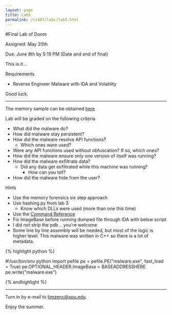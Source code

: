 ```yaml
---
layout: page
title: Lab5
permalink: /cs407/labs/lab5.html
---
```


#Final Lab of Doom

Assigned: May 20th

Due: June 8th by 5:19 PM (Date and end of final) 

This is it... 

Requirements

- Reverse Engineer Malware with IDA and Volatility 

Good luck. 

---

The memory sample can be obtained [here](https://www.dropbox.com/s/ed8p7v0zv1r6v8w/lab5.vmem?dl=0)

Lab will be graded on the following criteria 

- What did the malware do?
- How did malware stay persistent?
- How did the malware resolve API functions?
	- Which ones were used? 
- Were any API functions used without obfuscation? If so, which ones? 
- How did the malware ensure only one version of itself was running? 
- How did the malware exfiltrate data?
	- Did any data get exfiltrated while this machine was running? 
		- How can you tell? 
- How did the malware hide from the user? 

Hints

- Use the memory forensics six step approach 
- Use hashing.py from lab 3
	- Know which DLLs were used (more than one this time) 
- Use the [Command Reference ](https://code.google.com/p/volatility/wiki/CommandReference)
- Fix ImageBase before running dumped file through IDA with below script 
- I did not strip the pdb... you're welcome
- Some line by line assembly will be needed, but most of the logic is higher level. This malware was written in C++ so there is a lot of metadata. 

{% highlight python %}

#!/usr/bin/env python
import pefile
pe = pefile.PE("malware.exe", fast_load = True)
pe.OPTIONAL_HEADER.ImageBase = BASEADDRESSHERE
pe.write("malware.exe")

{% endhighlight %}

---

Turn in by e-mail to <a href="mailto:timzenc@sou.edu?Subject=cs407_lab5" target="_top">timzenc@sou.edu</a>.

Enjoy the summer. 



